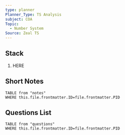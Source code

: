```yaml
---
type: planner
Planner_Type: TS Analysis
subject: COA
Topic:
  - Number System
Source: Zeal TS
---
```


## Stack
1. HERE

## Short Notes
```dataview
TABLE from "notes"
WHERE this.file.frontmatter.ID=file.frontmatter.PID
```

## Questions List
```dataview
TABLE from "questions"
WHERE this.file.frontmatter.ID=file.frontmatter.PID
```